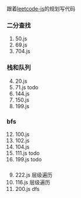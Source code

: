 跟着[leetcode-js](https://github.com/sl1673495/leetcode-javascript)的规划写代码

### 二分查找

1. 50.js
2. 69.js
3. 704.js

### 栈和队列

4. 20.js
5. 71.js todo
6. 144.js
7. 150.js
8. 199.js

### bfs

12. 100.js
13. 102.js
14. 104.js
15. 111.js todo
16. 199.js todo

###

9. 222.js 层级遍历
10. 116.js 层级遍历
11. 200.js dfs
